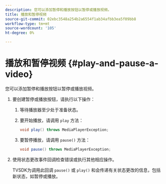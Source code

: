 ```yaml
---
description: 您可以添加暂停和播放按钮以暂停或播放视频。
title: 播放和暂停视频
source-git-commit: 02ebc3548a254b2a6554f1ab34afbb3ea5f09bb8
workflow-type: tm+mt
source-wordcount: '105'
ht-degree: 0%

---
```


# 播放和暂停视频 {#play-and-pause-a-video}

您可以添加暂停和播放按钮以暂停或播放视频。

1. 要创建暂停或播放按钮，请执行以下操作：
   1. 等待播放器至少处于准备状态。
   1. 要开始播放，请调用 `play` 方法：

      ```java
      void play() throws MediaPlayerException;
      ```

   1. 要暂停播放，请调用 `pause()` 方法：

      ```java
      void pause() throws MediaPlayerException;
      ```

1. 使用状态更改事件回调检查错误或执行其他相应操作。

   TVSDK为调用此回调 `pause()` 或 `play()` 和会传递有关状态更改的信息，包括新状态，如暂停或播放。
